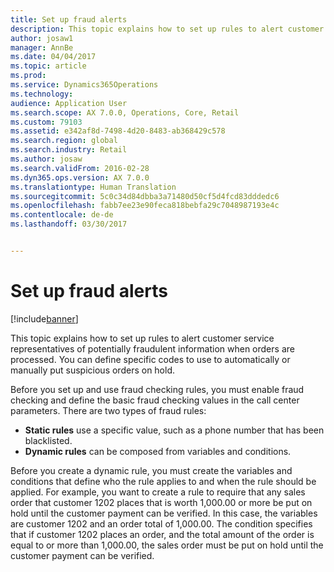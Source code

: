```yaml
---
title: Set up fraud alerts
description: This topic explains how to set up rules to alert customer service representatives of potentially fraudulent information when orders are processed. You can define specific codes to use to automatically or manually put suspicious orders on hold.
author: josaw1
manager: AnnBe
ms.date: 04/04/2017
ms.topic: article
ms.prod: 
ms.service: Dynamics365Operations
ms.technology: 
audience: Application User
ms.search.scope: AX 7.0.0, Operations, Core, Retail
ms.custom: 79103
ms.assetid: e342af8d-7498-4d20-8483-ab368429c578
ms.search.region: global
ms.search.industry: Retail
ms.author: josaw
ms.search.validFrom: 2016-02-28
ms.dyn365.ops.version: AX 7.0.0
ms.translationtype: Human Translation
ms.sourcegitcommit: 5c0c34d84dbba3a71480d50cf5d4fcd83dddedc6
ms.openlocfilehash: fabb7ee23e90feca818bebfa29c7048987193e4c
ms.contentlocale: de-de
ms.lasthandoff: 03/30/2017


---
```


# <a name="set-up-fraud-alerts"></a>Set up fraud alerts

[!include[banner](includes/banner.md)]


This topic explains how to set up rules to alert customer service representatives of potentially fraudulent information when orders are processed. You can define specific codes to use to automatically or manually put suspicious orders on hold. 

Before you set up and use fraud checking rules, you must enable fraud checking and define the basic fraud checking values in the call center parameters. There are two types of fraud rules:

-   **Static rules** use a specific value, such as a phone number that has been blacklisted.
-   **Dynamic rules** can be composed from variables and conditions.

Before you create a dynamic rule, you must create the variables and conditions that define who the rule applies to and when the rule should be applied. For example, you want to create a rule to require that any sales order that customer 1202 places that is worth 1,000.00 or more be put on hold until the customer payment can be verified. In this case, the variables are customer 1202 and an order total of 1,000.00. The condition specifies that if customer 1202 places an order, and the total amount of the order is equal to or more than 1,000.00, the sales order must be put on hold until the customer payment can be verified.




